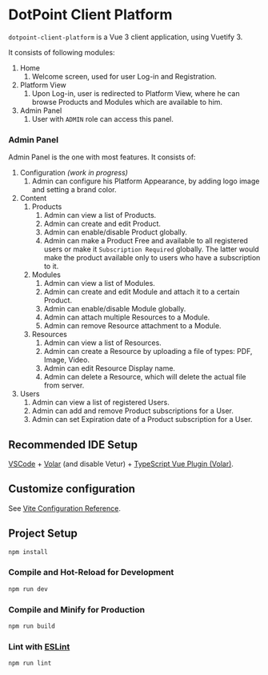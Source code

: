 # DotPoint Client Platform

`dotpoint-client-platform` is a Vue 3 client application, using Vuetify 3.

It consists of following modules:

1. Home
   1. Welcome screen, used for user Log-in and Registration.
2. Platform View
   1. Upon Log-in, user is redirected to Platform View, where he can browse Products and Modules which are available to him.
3. Admin Panel
   1. User with `ADMIN` role can access this panel.

### Admin Panel

Admin Panel is the one with most features. It consists of:

1. Configuration _(work in progress)_
   1. Admin can configure his Platform Appearance, by adding logo image and setting a brand color.
2. Content
   1. Products
      1. Admin can view a list of Products.
      2. Admin can create and edit Product.
      3. Admin can enable/disable Product globally.
      4. Admin can make a Product Free and available to all registered users or make it `Subscription Required` globally. The latter would make the product available only to users who have a subscription to it.
   2. Modules
      1. Admin can view a list of Modules.
      2. Admin can create and edit Module and attach it to a certain Product.
      3. Admin can enable/disable Module globally.
      4. Admin can attach multiple Resources to a Module.
      5. Admin can remove Resource attachment to a Module.
   3. Resources
      1. Admin can view a list of Resources.
      2. Admin can create a Resource by uploading a file of types: PDF, Image, Video.
      3. Admin can edit Resource Display name.
      4. Admin can delete a Resource, which will delete the actual file from server.
3. Users
   1. Admin can view a list of registered Users.
   2. Admin can add and remove Product subscriptions for a User.
   3. Admin can set Expiration date of a Product subscription for a User.

## Recommended IDE Setup

[VSCode](https://code.visualstudio.com/) + [Volar](https://marketplace.visualstudio.com/items?itemName=Vue.volar) (and disable Vetur) + [TypeScript Vue Plugin (Volar)](https://marketplace.visualstudio.com/items?itemName=Vue.vscode-typescript-vue-plugin).

## Customize configuration

See [Vite Configuration Reference](https://vitejs.dev/config/).

## Project Setup

```sh
npm install
```

### Compile and Hot-Reload for Development

```sh
npm run dev
```

### Compile and Minify for Production

```sh
npm run build
```

### Lint with [ESLint](https://eslint.org/)

```sh
npm run lint
```
